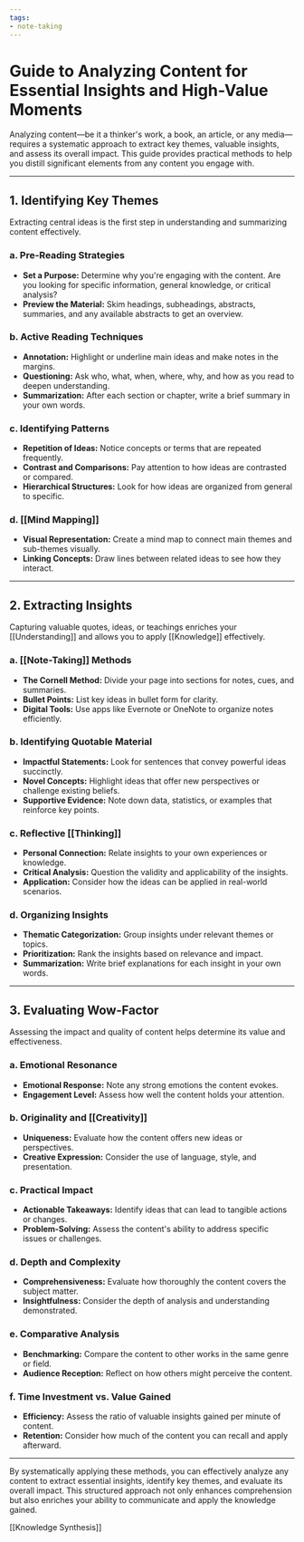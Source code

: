 ```yaml
---
tags:
- note-taking
---
```


# Guide to Analyzing Content for Essential Insights and High-Value Moments

Analyzing content—be it a thinker's work, a book, an article, or any media—requires a systematic approach to extract key themes, valuable insights, and assess its overall impact. This guide provides practical methods to help you distill significant elements from any content you engage with.

---

## 1. Identifying Key Themes

Extracting central ideas is the first step in understanding and summarizing content effectively.

### **a. Pre-Reading Strategies**

- **Set a Purpose:** Determine why you're engaging with the content. Are you looking for specific information, general knowledge, or critical analysis?
- **Preview the Material:** Skim headings, subheadings, abstracts, summaries, and any available abstracts to get an overview.

### **b. Active Reading Techniques**

- **Annotation:** Highlight or underline main ideas and make notes in the margins.
- **Questioning:** Ask who, what, when, where, why, and how as you read to deepen understanding.
- **Summarization:** After each section or chapter, write a brief summary in your own words.

### **c. Identifying Patterns**

- **Repetition of Ideas:** Notice concepts or terms that are repeated frequently.
- **Contrast and Comparisons:** Pay attention to how ideas are contrasted or compared.
- **Hierarchical Structures:** Look for how ideas are organized from general to specific.

### **d. [[Mind Mapping]]**

- **Visual Representation:** Create a mind map to connect main themes and sub-themes visually.
- **Linking Concepts:** Draw lines between related ideas to see how they interact.

---

## 2. Extracting Insights

Capturing valuable quotes, ideas, or teachings enriches your [[Understanding]] and allows you to apply [[Knowledge]] effectively.

### **a. [[Note-Taking]] Methods**

- **The Cornell Method:** Divide your page into sections for notes, cues, and summaries.
- **Bullet Points:** List key ideas in bullet form for clarity.
- **Digital Tools:** Use apps like Evernote or OneNote to organize notes efficiently.

### **b. Identifying Quotable Material**

- **Impactful Statements:** Look for sentences that convey powerful ideas succinctly.
- **Novel Concepts:** Highlight ideas that offer new perspectives or challenge existing beliefs.
- **Supportive Evidence:** Note down data, statistics, or examples that reinforce key points.

### **c. Reflective [[Thinking]]**

- **Personal Connection:** Relate insights to your own experiences or knowledge.
- **Critical Analysis:** Question the validity and applicability of the insights.
- **Application:** Consider how the ideas can be applied in real-world scenarios.

### **d. Organizing Insights**

- **Thematic Categorization:** Group insights under relevant themes or topics.
- **Prioritization:** Rank the insights based on relevance and impact.
- **Summarization:** Write brief explanations for each insight in your own words.

---

## 3. Evaluating Wow-Factor

Assessing the impact and quality of content helps determine its value and effectiveness.

### **a. Emotional Resonance**

- **Emotional Response:** Note any strong emotions the content evokes.
- **Engagement Level:** Assess how well the content holds your attention.

### **b. Originality and [[Creativity]]**

- **Uniqueness:** Evaluate how the content offers new ideas or perspectives.
- **Creative Expression:** Consider the use of language, style, and presentation.

### **c. Practical Impact**

- **Actionable Takeaways:** Identify ideas that can lead to tangible actions or changes.
- **Problem-Solving:** Assess the content's ability to address specific issues or challenges.

### **d. Depth and Complexity**

- **Comprehensiveness:** Evaluate how thoroughly the content covers the subject matter.
- **Insightfulness:** Consider the depth of analysis and understanding demonstrated.

### **e. Comparative Analysis**

- **Benchmarking:** Compare the content to other works in the same genre or field.
- **Audience Reception:** Reflect on how others might perceive the content.

### **f. Time Investment vs. Value Gained**

- **Efficiency:** Assess the ratio of valuable insights gained per minute of content.
- **Retention:** Consider how much of the content you can recall and apply afterward.

---

By systematically applying these methods, you can effectively analyze any content to extract essential insights, identify key themes, and evaluate its overall impact. This structured approach not only enhances comprehension but also enriches your ability to communicate and apply the knowledge gained.

[[Knowledge Synthesis]]